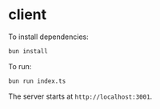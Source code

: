 # client

To install dependencies:

```bash
bun install
```

To run:

```bash
bun run index.ts
```

The server starts at `http://localhost:3001`.
